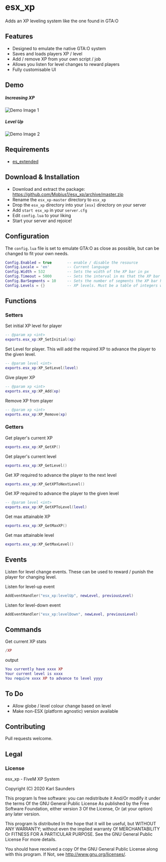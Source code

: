 # esx_xp
Adds an XP leveling system like the one found in GTA:O

## Features
* Designed to emulate the native GTA:O system
* Saves and loads players XP / level
* Add / remove XP from your own script / job
* Allows you listen for level changes to reward players
* Fully customisable UI

## Demo
##### Increasing XP

![Demo Image 1](https://i.imgur.com/b3T7e5C.gif)

##### Level Up

![Demo Image 2](https://i.imgur.com/0wI0Via.gif)


## Requirements

* [es_extended](https://github.com/ESX-Org/es_extended)

## Download & Installation

* Download and extract the package: https://github.com/Mobius1/esx_xp/archive/master.zip
* Rename the `esx_xp-master` directory to `esx_xp`
* Drop the `esx_xp` directory into your `[esx]` directory on your server
* Add `start esx_xp` in your `server.cfg`
* Edit `config.lua` to your liking
* Start your server and rejoice!

## Configuration

The `config.lua` file is set to emulate GTA:O as close as possible, but can be changed to fit your own needs.

```lua
Config.Enabled = true       -- enable / disable the resource
Config.Locale = 'en'        -- Current language
Config.Width = 532          -- Sets the width of the XP bar in px
Config.Timeout = 5000       -- Sets the interval in ms that the XP bar is shown after updating
Config.BarSegments = 10     -- Sets the number of segments the XP bar has. Native GTA:O is 10
Config.Levels = {}          -- XP levels. Must be a table of integers with the first element being 0.
```

## Functions

### Setters

Set initial XP level for player
```lua
-- @param xp <int>
exports.esx_xp:XP_SetInitial(xp)
```

Set Level for player. This will add the required XP to advance the player to the given level.
```lua
-- @param level <int>
exports.esx_xp:XP_SetLevel(level)
```

Give player XP
```lua
-- @param xp <int>
exports.esx_xp:XP_Add(xp)
```

Remove XP from player
```lua
-- @param xp <int>
exports.esx_xp:XP_Remove(xp)
```

### Getters

Get player's current XP
```lua
exports.esx_xp:XP_GetXP()
```

Get player's current level
```lua
exports.esx_xp:XP_GetLevel()
```

Get XP required to advance the player to the next level
```lua
exports.esx_xp:XP_GetXPToNextLevel()
```

Get XP required to advance the player to the given level
```lua
-- @param level <int>
exports.esx_xp:XP_GetXPToLevel(level)
```

Get max attainable XP
```lua
exports.esx_xp:XP_GetMaxXP()
```

Get max attainable level
```lua
exports.esx_xp:XP_GetMaxLevel()
```

## Events

Listen for level change events. These can be used to reward / punish the player for changing level.

Listen for level-up event
```lua
AddEventHandler("esx_xp:levelUp", newLevel, previousLevel)
```
Listen for level-down event
```lua
AddEventHandler("esx_xp:levelDown", newLevel, previousLevel)
```

## Commands
Get current XP stats
```lua
/XP
```
output
```lua
You currently have xxxx XP
Your current level is xxxx
You require xxxx XP to advance to level yyyy
```

## To Do
* Allow globe / level colour change based on level
* Make non-ESX (platform agnostic) version available

## Contributing
Pull requests welcome.

## Legal

### License

esx_xp - FiveM XP System

Copyright (C) 2020 Karl Saunders

This program Is free software: you can redistribute it And/Or modify it under the terms Of the GNU General Public License As published by the Free Software Foundation, either version 3 Of the License, Or (at your option) any later version.

This program Is distributed In the hope that it will be useful, but WITHOUT ANY WARRANTY; without even the implied warranty Of MERCHANTABILITY Or FITNESS FOR A PARTICULAR PURPOSE. See the GNU General Public License For more details.

You should have received a copy Of the GNU General Public License along with this program. If Not, see http://www.gnu.org/licenses/.